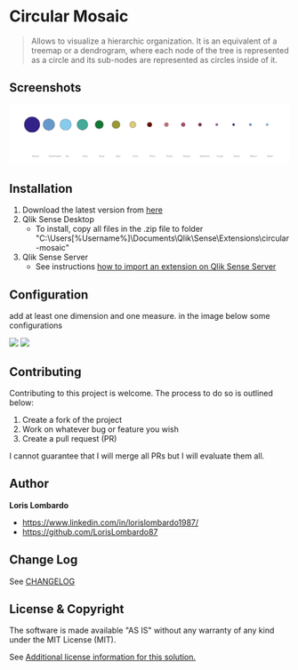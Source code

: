 # Circular Mosaic
> Allows to visualize a hierarchic organization. It is an equivalent of a treemap or a dendrogram, where each node of the tree is represented as a circle and its sub-nodes are represented as circles inside of it.

## Screenshots
<img src = "https://github.com/LorisLombardo87/circular-mosaic/raw/master/gif/demo.gif" />

## Installation

1. Download the latest version from [here](https://github.com/LorisLombardo87/circular-mosaic/blob/master/build/circularmosaic_latest.zip?raw=true) 
2. Qlik Sense Desktop
	* To install, copy all files in the .zip file to folder "C:\Users\[%Username%]\Documents\Qlik\Sense\Extensions\circular-mosaic"
3. Qlik Sense Server
	* See instructions [how to import an extension on Qlik Sense Server](http://help.qlik.com/sense/en-us/developer/#../Subsystems/Workbench/Content/BuildingExtensions/HowTos/deploy-extensions.htm)

## Configuration

add at least one dimension and one measure.
in the image below some configurations

<img src = "https://github.com/LorisLombardo87/circular-mosaic/raw/master/gif/demo3.gif" />


<img src = "https://github.com/LorisLombardo87/circular-mosaic/raw/master/gif/demo4.gif" />

## Contributing
Contributing to this project is welcome. The process to do so is outlined below:

1. Create a fork of the project
2. Work on whatever bug or feature you wish
3. Create a pull request (PR)

I cannot guarantee that I will merge all PRs but I will evaluate them all.

## Author

**Loris Lombardo**
* https://www.linkedin.com/in/lorislombardo1987/
* https://github.com/LorisLombardo87


## Change Log

See [CHANGELOG](CHANGELOG.yml)

## License & Copyright
The software is made available "AS IS" without any warranty of any kind under the MIT License (MIT).

See [Additional license information for this solution.](LICENSE.md)





